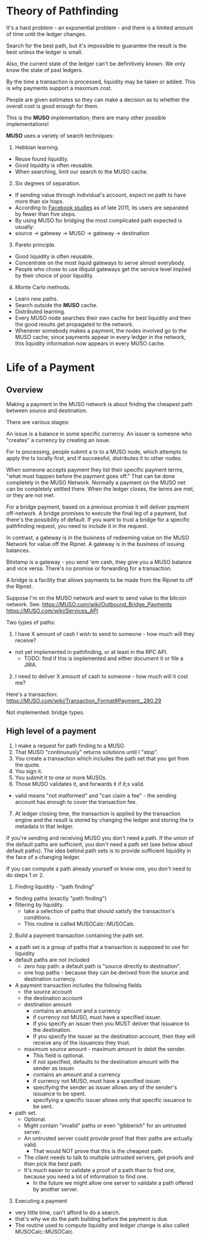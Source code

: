 # Theory of Pathfinding

It's a hard problem - an exponential problem - and there is a limited amount of time until the ledger changes.

Search for the best path, but it's impossible to guarantee the result is the best unless the ledger is small.

Also, the current state of the ledger can't be definitively known. We only know the state of past ledgers.

By the time a transaction is processed, liquidity may be taken or added. This is why payments support a maximum cost.

People are given estimates so they can make a decision as to whether the overall cost is good enough for them.

This is the **MUSO** implementation; there are many other possible implementations!

**MUSO** uses a variety of search techniques:

1. Hebbian learning.

- Reuse found liquidity.
- Good liquidity is often reusable.
- When searching, limit our search to the MUSO cache.

2. Six degrees of separation.

- If sending value through individual's account, expect no path to have more than six hops.
- According to [Facebook studies](https://www.facebook.com/notes/facebook-data-team/anatomy-of-facebook/10150388519243859) as of late 2011, its users are separated by fewer than five steps.
- By using MUSO for bridging the most complicated path expected is usually:
- source -> gateway -> MUSO -> gateway -> destination

3. Pareto principle.

- Good liquidity is often reusable.
- Concentrate on the most liquid gateways to serve almost everybody.
- People who chose to use illiquid gateways get the service level implied by their choice of poor liquidity.

4. Monte Carlo methods.

- Learn new paths.
- Search outside the **MUSO** cache.
- Distributed learning.
- Every MUSO node searches their own cache for best liquidity and then the good results get propagated to the network.
- Whenever somebody makes a payment, the nodes involved go to the MUSO cache; since payments appear in every ledger in the network, this liquidity information now appears in every MUSO cache.

# Life of a Payment

## Overview

Making a payment in the MUSO network is about finding the cheapest path between source and destination.

There are various stages:

An issue is a balance in some specific currency. An issuer is someone who "creates" a currency by creating an issue.

For tx processing, people submit a tx to a MUSO node, which attempts to apply the tx locally first, and if succeesful, distributes it to other nodes.

When someone accepts payment they list their specific payment terms, "what must happen before the payment goes off." That can be done completely in the MUSO Network. Normally a payment on the MUSO net can be completely settled there. When the ledger closes, the terms are met, or they are not met.

For a bridge payment, based on a previous promise it will deliver payment off-network. A bridge promises to execute the final leg of a payment, but there's the possibility of default. If you want to trust a bridge for a specific pathfinding request, you need to include it in the request.

In contrast, a gateway is in the business of redeeming value on the MUSO Network for value off the Ripnet. A gateway is in the business of issuing balances.

Bitstamp is a gateway - you send 'em cash, they give you a MUSO balance and vice versa. There's no promise or forwarding for a transaction.

A bridge is a facility that allows payments to be made from the Ripnet to off the Ripnet.

Suppose I'm on the MUSO network and want to send value to the bitcoin network. See: https://MUSO.com/wiki/Outbound_Bridge_Payments
https://MUSO.com/wiki/Services_API

Two types of paths:

1. I have X amount of cash I wish to send to someone - how much will they receive?

- not yet implemented in pathfinding, or at least in the RPC API.
  - TODO: find if this is implemented and either document it or file a JIRA.

2. I need to deliver X amount of cash to someone - how much will it cost me?

Here's a transaction:
https://MUSO.com/wiki/Transaction_Format#Payment_.280.29

Not implemented: bridge types.

## High level of a payment

1. I make a request for path finding to a MUSO.
2. That MUSO "continuously" returns solutions until I "stop".
3. You create a transaction which includes the path set that you got from the quote.
4. You sign it.
5. You submit it to one or more MUSOs.
6. Those MUSO validates it, and forwards it if it;s valid.

- valid means "not malformed" and "can claim a fee" - the sending account has enough to cover the transaction fee.

7. At ledger closing time, the transaction is applied by the transaction engine and the result is stored by changing the ledger and storing the tx metadata in that ledger.

If you're sending and receiving MUSO you don't need a path.
If the union of the default paths are sufficient, you don't need a path set (see below about default paths).
The idea behind path sets is to provide sufficient liquidity in the face of a changing ledger.

If you can compute a path already yourself or know one, you don't need to do steps 1 or 2.

1. Finding liquidity - "path finding"

- finding paths (exactly "path finding")
- filtering by liquidity.
  - take a selection of paths that should satisfy the transaction's conditions.
  - This routine is called MUSOCalc::MUSOCalc.

2. Build a payment transaction containing the path set.

- a path set is a group of paths that a transaction is supposed to use for liquidity
- default paths are not included
  - zero hop path: a default path is "source directly to destination".
  - one hop paths - because they can be derived from the source and destination currency.
- A payment transaction includes the following fields
  - the source account
  - the destination account
  - destination amount
    - contains an amount and a currency
    - if currency not MUSO, must have a specified issuer.
    - If you specify an issuer then you MUST deliver that issuance to the destination.
    - If you specify the issuer as the destination account, then they will receive any of the issuances they trust.
  - maximum source amount - maximum amount to debit the sender.
    - This field is optional.
    - if not specified, defaults to the destination amount with the sender as issuer.
    - contains an amount and a currency
    - if currency not MUSO, must have a specified issuer.
    - specifying the sender as issuer allows any of the sender's issuance to be spent.
    - specifying a specific issuer allows only that specific issuance to be sent.
- path set.
  - Optional.
  - Might contain "invalid" paths or even "gibberish" for an untrusted server.
  - An untrusted server could provide proof that their paths are actually valid.
    - That would NOT prove that this is the cheapest path.
  - The client needs to talk to multiple untrusted servers, get proofs and then pick the best path.
  - It's much easier to validate a proof of a path than to find one, because you need a lot of information to find one.
    - In the future we might allow one server to validate a path offered by another server.

3. Executing a payment

- very little time, can't afford to do a search.
- that's why we do the path building before the payment is due.
- The routine used to compute liquidity and ledger change is also called MUSOCalc::MUSOCalc.
